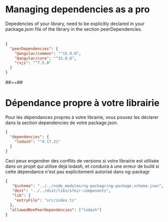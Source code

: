 <!-- .slide: class="with-code inconsolata" -->
# Managing dependencies as a pro

Depedencies of your library, need to be explicitly declared in your package.json file of the library in the section peerDependencies. <br/><br/>

```json
{
  "peerDependencies": {
    "@angular/common": "^15.0.0",
    "@angular/core": "^15.0.0",
    "rxjs": "^7.5.0"
  }
}
```
<!-- .element: class="big-code" -->

##==##

<!-- .slide: class="with-code inconsolata" -->
# Dépendance propre à votre librairie

Pour les dépendances propres à votre librairie, vous pouvez les déclarer dans la section dependencies de votre package.json.

```json
{
  "dependencies": {
    "lodash": "^4.17.21"
  }
}
```

Ceci peux engendrer des conflits de versions si votre librairie est utilisée dans un projet qui utilise déjà lodash, et conduira à une erreur de build si cette dépendance n'est pas explicitement autorisé dans ng-packagr

```json
{
   "$schema": "../../node_modules/ng-packagr/ng-package.schema.json",
   "dest": "../../dist/libs/sfeir-components",
   "lib": {
    "entryFile": "src/index.ts"
  },
  "allowedNonPeerDependencies": ["lodash"]
}
```
